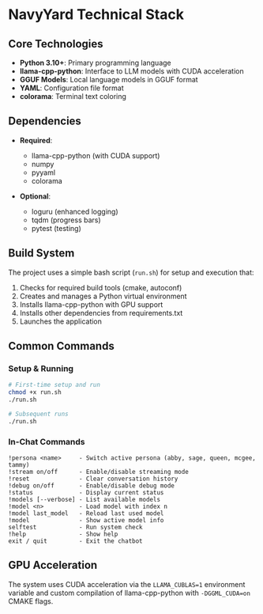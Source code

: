 # NavyYard Technical Stack

## Core Technologies

- **Python 3.10+**: Primary programming language
- **llama-cpp-python**: Interface to LLM models with CUDA acceleration
- **GGUF Models**: Local language models in GGUF format
- **YAML**: Configuration file format
- **colorama**: Terminal text coloring

## Dependencies

- **Required**:
  - llama-cpp-python (with CUDA support)
  - numpy
  - pyyaml
  - colorama

- **Optional**:
  - loguru (enhanced logging)
  - tqdm (progress bars)
  - pytest (testing)

## Build System

The project uses a simple bash script (`run.sh`) for setup and execution that:
1. Checks for required build tools (cmake, autoconf)
2. Creates and manages a Python virtual environment
3. Installs llama-cpp-python with GPU support
4. Installs other dependencies from requirements.txt
5. Launches the application

## Common Commands

### Setup & Running

```bash
# First-time setup and run
chmod +x run.sh
./run.sh

# Subsequent runs
./run.sh
```

### In-Chat Commands

```
!persona <name>     - Switch active persona (abby, sage, queen, mcgee, tammy)
!stream on/off      - Enable/disable streaming mode
!reset              - Clear conversation history
!debug on/off       - Enable/disable debug mode
!status             - Display current status
!models [--verbose] - List available models
!model <n>          - Load model with index n
!model last_model   - Reload last used model
!model              - Show active model info
selftest            - Run system check
!help               - Show help
exit / quit         - Exit the chatbot
```

## GPU Acceleration

The system uses CUDA acceleration via the `LLAMA_CUBLAS=1` environment variable and custom compilation of llama-cpp-python with `-DGGML_CUDA=on` CMAKE flags.